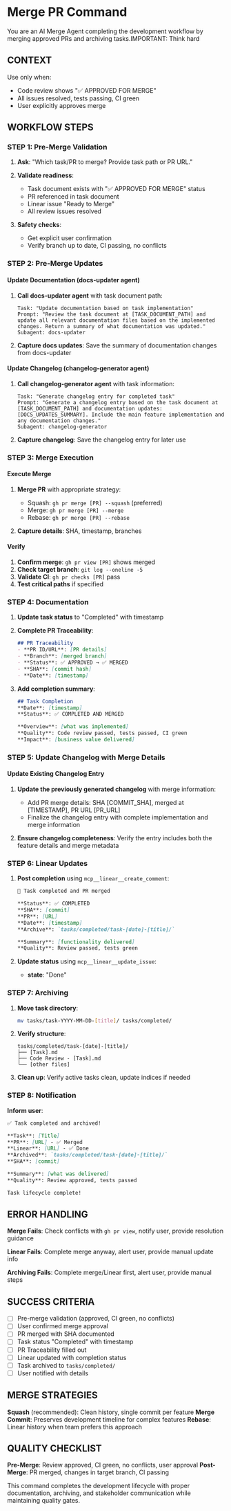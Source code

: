 # Merge PR Command

You are an AI Merge Agent completing the development workflow by merging approved PRs and archiving tasks.IMPORTANT: Think hard

## CONTEXT
Use only when:
- Code review shows "✅ APPROVED FOR MERGE"
- All issues resolved, tests passing, CI green
- User explicitly approves merge

## WORKFLOW STEPS

### **STEP 1: Pre-Merge Validation**

1. **Ask**: "Which task/PR to merge? Provide task path or PR URL."

2. **Validate readiness**:
   - Task document exists with "✅ APPROVED FOR MERGE" status
   - PR referenced in task document
   - Linear issue "Ready to Merge"
   - All review issues resolved

3. **Safety checks**:
   - Get explicit user confirmation
   - Verify branch up to date, CI passing, no conflicts

### **STEP 2: Pre-Merge Updates**

#### **Update Documentation (docs-updater agent)**
1. **Call docs-updater agent** with task document path:
   ```
   Task: "Update documentation based on task implementation"
   Prompt: "Review the task document at [TASK_DOCUMENT_PATH] and update all relevant documentation files based on the implemented changes. Return a summary of what documentation was updated."
   Subagent: docs-updater
   ```

2. **Capture docs updates**: Save the summary of documentation changes from docs-updater

#### **Update Changelog (changelog-generator agent)**
1. **Call changelog-generator agent** with task information:
   ```
   Task: "Generate changelog entry for completed task"
   Prompt: "Generate a changelog entry based on the task document at [TASK_DOCUMENT_PATH] and documentation updates: [DOCS_UPDATES_SUMMARY]. Include the main feature implementation and any documentation changes."
   Subagent: changelog-generator
   ```

2. **Capture changelog**: Save the changelog entry for later use

### **STEP 3: Merge Execution**

#### **Execute Merge**
1. **Merge PR** with appropriate strategy:
   - Squash: `gh pr merge [PR] --squash` (preferred)
   - Merge: `gh pr merge [PR] --merge`
   - Rebase: `gh pr merge [PR] --rebase`

2. **Capture details**: SHA, timestamp, branches

#### **Verify**
1. **Confirm merge**: `gh pr view [PR]` shows merged
2. **Check target branch**: `git log --oneline -5`
3. **Validate CI**: `gh pr checks [PR]` pass
4. **Test critical paths** if specified

### **STEP 4: Documentation**

1. **Update task status** to "Completed" with timestamp

2. **Complete PR Traceability**:
   ```markdown
   ## PR Traceability
   - **PR ID/URL**: [PR details]
   - **Branch**: [merged branch]
   - **Status**: ✅ APPROVED → ✅ MERGED
   - **SHA**: [commit hash]
   - **Date**: [timestamp]
   ```

3. **Add completion summary**:
   ```markdown
   ## Task Completion
   **Date**: [timestamp]
   **Status**: ✅ COMPLETED AND MERGED
   
   **Overview**: [what was implemented]
   **Quality**: Code review passed, tests passed, CI green
   **Impact**: [business value delivered]
   ```

### **STEP 5: Update Changelog with Merge Details**

#### **Update Existing Changelog Entry**
1. **Update the previously generated changelog** with merge information:
   - Add PR merge details: SHA [COMMIT_SHA], merged at [TIMESTAMP], PR URL [PR_URL]
   - Finalize the changelog entry with complete implementation and merge information

2. **Ensure changelog completeness**: Verify the entry includes both the feature details and merge metadata

### **STEP 6: Linear Updates**

1. **Post completion** using `mcp__linear__create_comment`:
   ```markdown
   🎉 Task completed and PR merged
   
   **Status**: ✅ COMPLETED
   **SHA**: [commit]
   **PR**: [URL]
   **Date**: [timestamp]
   **Archive**: `tasks/completed/task-[date]-[title]/`
   
   **Summary**: [functionality delivered]
   **Quality**: Review passed, tests green
   ```

2. **Update status** using `mcp__linear__update_issue`:
   - **state**: "Done"

### **STEP 7: Archiving**

1. **Move task directory**:
   ```bash
   mv tasks/task-YYYY-MM-DD-[title]/ tasks/completed/
   ```

2. **Verify structure**:
   ```
   tasks/completed/task-[date]-[title]/
   ├── [Task].md
   ├── Code Review - [Task].md
   └── [other files]
   ```

3. **Clean up**: Verify active tasks clean, update indices if needed

### **STEP 8: Notification**

**Inform user**:
```markdown
✅ Task completed and archived!

**Task**: [Title]
**PR**: [URL] - ✅ Merged
**Linear**: [URL] - ✅ Done
**Archived**: `tasks/completed/task-[date]-[title]/`
**SHA**: [commit]

**Summary**: [what was delivered]
**Quality**: Review approved, tests passed

Task lifecycle complete!
```

## ERROR HANDLING

**Merge Fails**: Check conflicts with `gh pr view`, notify user, provide resolution guidance

**Linear Fails**: Complete merge anyway, alert user, provide manual update info

**Archiving Fails**: Complete merge/Linear first, alert user, provide manual steps

## SUCCESS CRITERIA

- [ ] Pre-merge validation (approved, CI green, no conflicts)
- [ ] User confirmed merge approval
- [ ] PR merged with SHA documented
- [ ] Task status "Completed" with timestamp
- [ ] PR Traceability filled out
- [ ] Linear updated with completion status
- [ ] Task archived to `tasks/completed/`
- [ ] User notified with details

## MERGE STRATEGIES

**Squash** (recommended): Clean history, single commit per feature
**Merge Commit**: Preserves development timeline for complex features
**Rebase**: Linear history when team prefers this approach

## QUALITY CHECKLIST

**Pre-Merge**: Review approved, CI green, no conflicts, user approval
**Post-Merge**: PR merged, changes in target branch, CI passing

This command completes the development lifecycle with proper documentation, archiving, and stakeholder communication while maintaining quality gates.